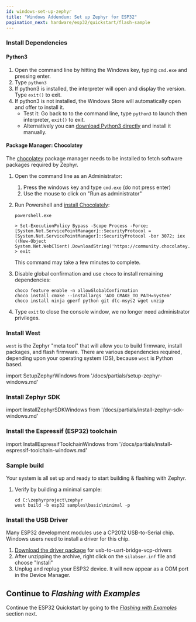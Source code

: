 ```yaml
---
id: windows-set-up-zephyr
title: "Windows Addendum: Set up Zephyr for ESP32"
pagination_next: hardware/esp32/quickstart/flash-sample
---
```


### Install Dependencies

#### Python3

1. Open the command line by hitting the Windows key, typing `cmd.exe` and pressing enter.
2. Type `python3`
3. If python3 is installed, the interpreter will open and display the version. Type `exit()` to exit.
4. If python3 is not installed, the Windows Store will automatically open and offer to install it.
    * Test it: Go back to to the command line, type `python3` to launch then interpreter, `exit()` to exit. 
    * Alternatively you can [download Python3 directly](https://www.python.org/downloads/windows/) and install it manually.

#### Package Manager: Chocolatey

The [chocolatey](https://chocolatey.org/) package manager needs to be installed to fetch software packages required by Zephyr.

1. Open the command line as an Administrator:
    1. Press the windows key and type `cmd.exe` (do not press enter)
    2. Use the mouse to click on "Run as administrator"
2. Run Powershell and [install Chocolately](https://chocolatey.org/install):

    ```console
    powershell.exe
    ```

    ```console
    > Set-ExecutionPolicy Bypass -Scope Process -Force; [System.Net.ServicePointManager]::SecurityProtocol = [System.Net.ServicePointManager]::SecurityProtocol -bor 3072; iex ((New-Object System.Net.WebClient).DownloadString('https://community.chocolatey.org/install.ps1'))
    > exit
    ```

    This command may take a few minutes to complete.

3. Disable global confirmation and use `choco` to install remaining dependencies:

    ```console
    choco feature enable -n allowGlobalConfirmation
    choco install cmake --installargs 'ADD_CMAKE_TO_PATH=System'
    choco install ninja gperf python git dtc-msys2 wget unzip
    ```

4. Type `exit` to close the console window, we no longer need administrator privileges.

### Install West

`west` is the Zephyr "meta tool" that will allow you to build firmware, install packages, and flash firmware. There are various dependencies required, depending upon your operating system (OS), because `west` is Python based.

import SetupZephyrWindows from '/docs/partials/setup-zephyr-windows.md'

<SetupZephyrWindows />

### Install Zephyr SDK

import InstallZephyrSDKWindows from '/docs/partials/install-zephyr-sdk-windows.md'

<InstallZephyrSDKWindows/>

### Install the Espressif (ESP32) toolchain

import InstallEspressifToolchainWindows from '/docs/partials/install-espressif-toolchain-windows.md'

<InstallEspressifToolchainWindows />

### Sample build

Your system is all set up and ready to start building & flashing with Zephyr.

1. Verify by building a minimal sample:

    ```shell
    cd C:\zephyrproject\zephyr
    west build -b esp32 samples\basic\minimal -p
    ```

### Install the USB Driver

Many ESP32 development modules use a CP2012 USB-to-Serial chip. Windows users need to install a driver for this chip.

1. [Download the driver package](https://www.silabs.com/developers/) for usb-to-uart-bridge-vcp-drivers
2. After unzipping the archive, right click on the `silabser.inf` file and choose "Install"
3. Unplug and replug your ESP32 device. It will now appear as a COM port in the Device Manager.

## Continue to *Flashing with Examples*

Continue the ESP32 Quickstart by going to the [*Flashing with Examples*](./3-flash-sample.md) section next.
